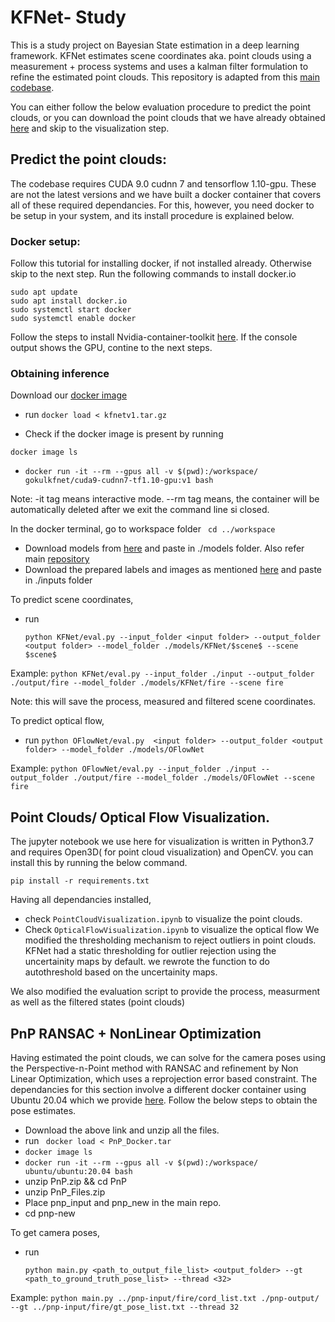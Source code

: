 # KFNet- Study
This is a study project on Bayesian State estimation in a deep learning framework. KFNet estimates scene coordinates aka. point clouds using a measurement + process systems and  uses a kalman filter formulation to refine the estimated point clouds. This repository is adapted from this [main codebase](https://github.com/zlthinker/KFNet).

You can either follow the below evaluation procedure to predict the point clouds, or you can download the point clouds that we have already obtained [here](https://drive.google.com/drive/folders/1cMDvOlGF1XWl98dUlTmkPmoREFFFfQ2D?usp=sharing)  and skip to the visualization step.

## Predict the point clouds:
  The codebase requires CUDA 9.0 cudnn 7 and tensorflow 1.10-gpu. These are not the latest versions and we have built a docker container that covers all of these required dependancies. For this, however, you need docker to be setup in your system, and its install procedure is explained below.
  ### Docker setup:
  
  Follow this tutorial for installing docker, if not installed already. Otherwise skip to the next step.
  Run the following commands to install docker.io
  ```
  sudo apt update
  sudo apt install docker.io
  sudo systemctl start docker
  sudo systemctl enable docker
  ```
  Follow the steps to install Nvidia-container-toolkit [here](https://docs.nvidia.com/datacenter/cloud-native/container-toolkit/install-guide.html#docker). If the console output shows the GPU, contine to the next steps.

  ### Obtaining inference

  Download our [docker image ](https://drive.google.com/file/d/1dXRGWzegkdFiNrFR_S98wCI62qHycpjX/view?usp=sharing) 

  - run ``` docker load < kfnetv1.tar.gz ```

  - Check if the docker image is present by running 

  ``` docker image ls ```

  - ```docker run -it --rm --gpus all -v $(pwd):/workspace/ gokulkfnet/cuda9-cudnn7-tf1.10-gpu:v1 bash```

  Note: -it tag means interactive mode. --rm tag means, the container will be automatically deleted after we exit the command line si closed.

  In the docker terminal, go to workspace folder ``` cd ../workspace```

  - Download models from [here](https://drive.google.com/file/d/13KZGz_akJw8iTQW90pgbuw2JAQzV7cG8/view) and paste in ./models folder. Also refer main [repository](https://github.com/zlthinker/KFNet#testing)
  - Download the prepared labels and images as mentioned [here](https://github.com/zlthinker/KFNet#usage) and paste in ./inputs folder

  To predict scene coordinates, 
  - run 
  
    `python KFNet/eval.py --input_folder <input folder> --output_folder <output folder> --model_folder ./models/KFNet/$scene$ --scene $scene$`
  
  Example:
    `python KFNet/eval.py --input_folder ./input --output_folder ./output/fire --model_folder ./models/KFNet/fire --scene fire`
  
  
  Note: this will save the process, measured and filtered scene coordinates.

  To predict optical flow, 
  
  - run 
     `python OFlowNet/eval.py  <input folder> --output_folder <output folder> --model_folder ./models/OFlowNet`
  
  Example:
    `python OFlowNet/eval.py --input_folder ./input --output_folder ./output/fire --model_folder ./models/OFlowNet --scene fire`


## Point Clouds/ Optical Flow Visualization. 

  The jupyter notebook we use here for visualization is written in Python3.7 and requires Open3D( for point cloud visualization) and OpenCV. you can install this by running the below command. 
  
  `pip install -r requirements.txt`
  
  Having all dependancies installed, 
  - check `PointCloudVisualization.ipynb` to visualize the point clouds.
  - Check `OpticalFlowVisualization.ipynb` to visualize the optical flow
  We modified the thresholding mechanism to reject outliers in point clouds. KFNet had a static thresholding  for outlier rejection using the uncertainity maps by default. we rewrote the function to do autothreshold based on the uncertainity maps.

  We also modified the evaluation script to provide the process, measurment as well as the filtered states (point clouds)

## PnP RANSAC + NonLinear Optimization
  Having estimated the point clouds, we can solve for the camera poses using the Perspective-n-Point method with RANSAC and refinement by Non Linear Optimization, which uses a reprojection error based constraint. The dependancies for this section involve a different docker container using Ubuntu 20.04 which we provide [here](https://drive.google.com/drive/folders/1bBZqLPaWx7rn4LpaXmskTNUGgvuJthab?usp=sharing).  Follow the below steps to obtain the pose estimates.

  - Download the above link and unzip all the files.
  - run ``` docker load < PnP_Docker.tar```
  - ``` docker image ls ```
  - ```docker run -it --rm --gpus all -v $(pwd):/workspace/ ubuntu/ubuntu:20.04 bash```
  - unzip PnP.zip && cd PnP
  - unzip PnP_Files.zip
  - Place pnp_input and pnp_new in the main repo.
  - cd pnp-new 

To get camera poses, 
  - run 
  
    `python main.py <path_to_output_file_list> <output_folder> --gt <path_to_ground_truth_pose_list> --thread <32>`
  
  Example:
    `python main.py ../pnp-input/fire/cord_list.txt ./pnp-output/ --gt ../pnp-input/fire/gt_pose_list.txt --thread 32`
  




